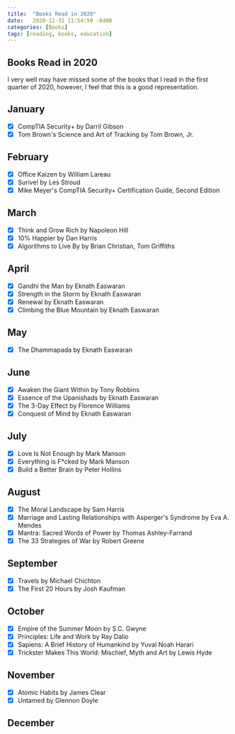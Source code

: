```yaml
---
title:  "Books Read in 2020"
date:   2020-12-31 11:54:50 -0400
categories: [Books]
tags: [reading, books, education]
---
```

## Books Read in 2020
I very well may have missed some of the books that I read in the first quarter of 2020, however, I feel that this is a good representation.


## January
- [x] CompTIA Security+ by Darril Gibson
- [x] Tom Brown's Science and Art of Tracking by Tom Brown, Jr.

## February
- [x] Office Kaizen by William Lareau
- [x] Surive! by Les Stroud
- [x] Mike Meyer's CompTIA Security+ Certification Guide, Second Edition

## March
- [x] Think and Grow Rich by Napoleon Hill
- [x] 10% Happier by Dan Harris
- [x] Algorithms to Live By by Brian Christian, Tom Griffiths

## April
- [x] Gandhi the Man by Eknath Easwaran
- [x] Strength in the Storm by Eknath Easwaran
- [x] Renewal by Eknath Easwaran
- [x] Climbing the Blue Mountain by Eknath Easwaran

## May
- [x] The Dhammapada by Eknath Easwaran

## June
- [x] Awaken the Giant Within by Tony Robbins
- [x] Essence of the Upanishads by Eknath Easwaran
- [x] The 3-Day Effect by Florence Williams
- [x] Conquest of Mind by Eknath Easwaran

## July
- [x] Love Is Not Enough by Mark Manson
- [x] Everything is F*cked by Mark Manson
- [x] Build a Better Brain by Peter Hollins

## August
- [x] The Moral Landscape by Sam Harris
- [x] Marriage and Lasting Relationships with Asperger's Syndrome by Eva A. Mendes
- [x] Mantra: Sacred Words of Power by Thomas Ashley-Farrand
- [x] The 33 Strategies of War by Robert Greene

## September
- [x] Travels by Michael Chichton
- [x] The First 20 Hours by Josh Kaufman

## October
- [x] Empire of the Summer Moon by S.C. Gwyne
- [x] Principles: Life and Work by Ray Dalio
- [x] Sapiens: A Brief History of Humankind by Yuval Noah Harari
- [x] Trickster Makes This World: Mischief, Myth and Art by Lewis Hyde

## November
- [x] Atomic Habits by James Clear
- [x] Untamed by Glennon Doyle

## December
